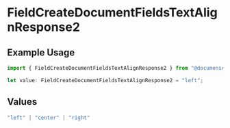 # FieldCreateDocumentFieldsTextAlignResponse2

## Example Usage

```typescript
import { FieldCreateDocumentFieldsTextAlignResponse2 } from "@documenso/sdk-typescript/models/operations";

let value: FieldCreateDocumentFieldsTextAlignResponse2 = "left";
```

## Values

```typescript
"left" | "center" | "right"
```
